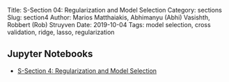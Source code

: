Title: S-Section 04: Regularization and Model Selection
Category: sections
Slug: section4
Author: Marios Matthaiakis, Abhimanyu (Abhi) Vasishth, Robbert (Rob) Struyven
Date: 2019-10-04
Tags:  model selection, cross validation, ridge, lasso, regularization

## Jupyter Notebooks

- [S-Section 4: Regularization and Model Selection ]({static}notebook/cs109a_section_4.ipynb)

